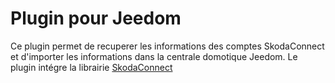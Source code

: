 # Plugin pour Jeedom

Ce plugin permet de recuperer les informations des comptes SkodaConnect et d'importer les informations dans la centrale domotique Jeedom.
Le plugin intégre la librairie [SkodaConnect](https://github.com/skodaconnect/skodaconnect)
 

